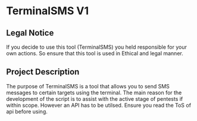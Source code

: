 # TerminalSMS V1

## Legal Notice
If you decide to use this tool (TerminalSMS) you held responsible for your own actions. So ensure that this tool is used in Ethical and legal manner. 

## Project Description  
The purpose of TerminalSMS is a tool that allows you to send SMS messages to certain targets using the terminal. The main reason for the development of the script is to  assist with the active stage of pentests if within scope. However  an API has to be utilsed. Ensure you read the ToS of api before using.  
